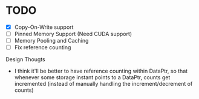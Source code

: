# TODO

- [x] Copy-On-Write support
- [ ] Pinned Memory Support (Need CUDA support)
- [ ] Memory Pooling and Caching
- [ ] Fix reference counting

Design Thougts

- I think it'll be better to have reference counting within DataPtr, so that whenever some storage instant points to a DataPtr, counts get incremented (instead of manually handling the increment/decrement of counts)
